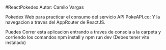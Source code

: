 #ReactPokedex
Autor: Camilo Vargas

Pokedex Web para practicar el consumo del servicio API PokeAPI.co;
Y la navegacion a traves del AppRouter de ReactJS.

Puedes Correr esta aplicacion entrando a traves de consola a la carpeta
y corriendo los comandos npm install  y npm run dev (Debes tener vite instalado)
